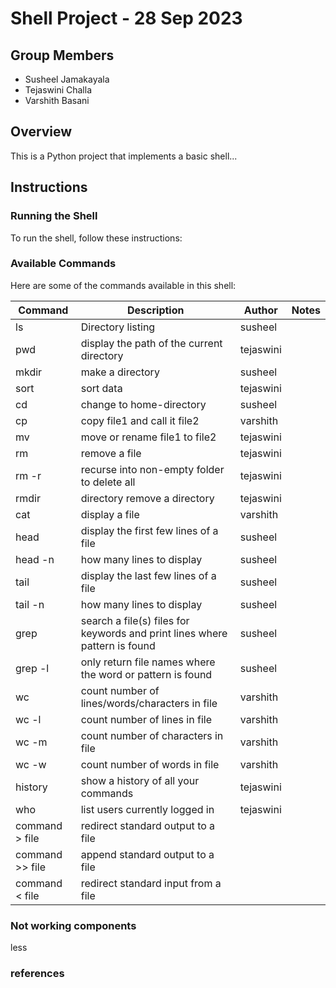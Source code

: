 # Shell Project - 28 Sep 2023

## Group Members

- Susheel Jamakayala
- Tejaswini Challa
- Varshith Basani 

## Overview

This is a Python project that implements a basic shell...

## Instructions

### Running the Shell

To run the shell, follow these instructions:




### Available Commands

Here are some of the commands available in this shell:

| Command | Description                   | Author     | Notes |
| ------- | ------------------------------| -----------| ----- |
| ls      | Directory listing             |susheel |       |
| pwd     | display the path of the current directory   |tejaswini   | 
| mkdir   | make a directory              | susheel    |      
|sort |	sort data                         | tejaswini |
|cd		| change to home-directory          | susheel |
|cp 	|	copy file1 and call it file2      | varshith |
| mv	| move or rename file1 to file2     | tejaswini |
| rm	|	remove a file                     | tejaswini |
|rm -r |	recurse into non-empty folder to delete all| tejaswini |
| rmdir	| directory	remove a directory    | tejaswini |
| cat	|	display a file                    | varshith |
| head |	display the first few lines of a file | susheel |
|head -n|	how many lines to display       | susheel |
|tail	|	display the last few lines of a file | susheel |
|tail	-n|	how many lines to display       | susheel |
|grep	|search a file(s) files for keywords and print lines where pattern is found                                      | susheel |
|grep -l|	only return file names where the word or pattern is found | susheel |
|wc	|	count number of lines/words/characters in file | varshith |
|wc -l|	count number of lines in file      | varshith |
|wc -m|	count number of characters in file | varshith |
|wc -w|	count number of words in file      | varshith |
|history| show a history of all your commands | tejaswini |
|who| 	list users currently logged in | tejaswini |
|command > file	| redirect standard output to a file |
|command >> file |	append standard output to a file |
|command < file |	redirect standard input from a file |


### Not working components

less


### references





